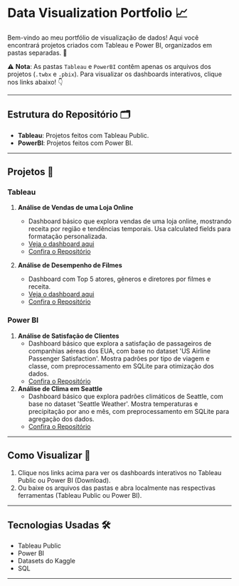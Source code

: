 # Data Visualization Portfolio 📈

Bem-vindo ao meu portfólio de visualização de dados! Aqui você encontrará projetos criados com Tableau e Power BI, organizados em pastas separadas. 🚀

⚠️ **Nota**: As pastas `Tableau` e `PowerBI` contêm apenas os arquivos dos projetos (`.twbx` e `.pbix`). Para visualizar os dashboards interativos, clique nos links abaixo! 👇

---

## Estrutura do Repositório 🗂️
- **Tableau**: Projetos feitos com Tableau Public.  
- **PowerBI**: Projetos feitos com Power BI.  

---

## Projetos 🌟

### Tableau
1. **Análise de Vendas de uma Loja Online**  
   - Dashboard básico que explora vendas de uma loja online, mostrando receita por região e tendências temporais. Usa calculated fields para formatação personalizada.  
   - [Veja o dashboard aqui](https://public.tableau.com/app/profile/felipe.sousa8487/viz/OnlineRetailDataset_17418115724380/Dashboard1)
   - [Confira o Repositório](https://github.com/benzerinsio/OnlineRetail-Tableau)

2. **Análise de Desempenho de Filmes**  
   - Dashboard com Top 5 atores, gêneros e diretores por filmes e receita.  
   - [Veja o dashboard aqui](https://public.tableau.com/app/profile/felipe.sousa8487/viz/IMDB-Tableau_17418779453400/Dashboard1)
   - [Confira o Repositório](https://github.com/benzerinsio/IMDBTop1000-Tableau)

### Power BI
1. **Análise de Satisfação de Clientes**  
   - Dashboard básico que explora a satisfação de passageiros de companhias aéreas dos EUA, com base no dataset 'US Airline Passenger Satisfaction'. Mostra padrões por tipo de viagem e classe, com preprocessamento em SQLite para otimização dos dados.
   - [Confira o Repositório](https://github.com/benzerinsio/USAirlineSatisfaction-PowerBI)
2. **Análise de Clima em Seattle**
   - Dashboard básico que explora padrões climáticos de Seattle, com base no dataset 'Seattle Weather'. Mostra temperaturas e precipitação por ano e mês, com preprocessamento em SQLite para agregação dos dados.
   - [Confira o Repositório](https://github.com/benzerinsio/SeattleWeather-PowerBI)

---

## Como Visualizar 👀
1. Clique nos links acima para ver os dashboards interativos no Tableau Public ou Power BI (Download).  
2. Ou baixe os arquivos das pastas e abra localmente nas respectivas ferramentas (Tableau Public ou Power BI).  

---

## Tecnologias Usadas 🛠️
- Tableau Public  
- Power BI
- Datasets do Kaggle
- SQL

---